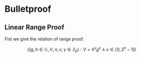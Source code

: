 # Bulletproof

## Linear Range Proof

Fist we give the relation of range proof.

$$\{(g,h\in\mathbb{G},V,n;v,\gamma\in\mathbb{Z}_p):V=h^\gamma g^v\wedge v\in[0,2^n-1]\}$$